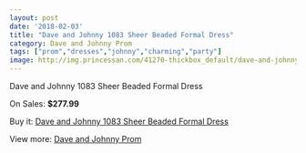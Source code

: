 ```yaml
---
layout: post
date: '2018-02-03'
title: "Dave and Johnny 1083 Sheer Beaded Formal Dress"
category: Dave and Johnny Prom
tags: ["prom","dresses","johnny","charming","party"]
image: http://img.princessan.com/41270-thickbox_default/dave-and-johnny-1083-sheer-beaded-formal-dress.jpg
---
```

Dave and Johnny 1083 Sheer Beaded Formal Dress

On Sales: **$277.99**
<a href="https://www.princessan.com/en/dave-and-johnny-prom/19212-dave-and-johnny-1083-sheer-beaded-formal-dress.html"><amp-img layout="responsive" width="600" height="600" src="//img.princessan.com/41270-thickbox_default/dave-and-johnny-1083-sheer-beaded-formal-dress.jpg" alt="Dave and Johnny 1083 Sheer Beaded Formal Dress 0" /></a>
<a href="https://www.princessan.com/en/dave-and-johnny-prom/19212-dave-and-johnny-1083-sheer-beaded-formal-dress.html"><amp-img layout="responsive" width="600" height="600" src="//img.princessan.com/41271-thickbox_default/dave-and-johnny-1083-sheer-beaded-formal-dress.jpg" alt="Dave and Johnny 1083 Sheer Beaded Formal Dress 1" /></a>

Buy it: [Dave and Johnny 1083 Sheer Beaded Formal Dress](https://www.princessan.com/en/dave-and-johnny-prom/19212-dave-and-johnny-1083-sheer-beaded-formal-dress.html "Dave and Johnny 1083 Sheer Beaded Formal Dress")

View more: [Dave and Johnny Prom](https://www.princessan.com/en/181-dave-and-johnny-prom "Dave and Johnny Prom")